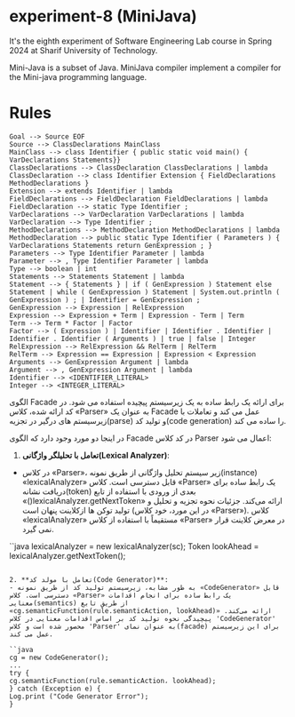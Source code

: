 # experiment-8 (MiniJava)
It's the eighth experiment of Software Engineering Lab course in Spring 2024 at Sharif University of Technology.

Mini-Java is a subset of Java. MiniJava compiler implement a compiler for the Mini-java
programming language.

# Rules
```
Goal --> Source EOF
Source --> ClassDeclarations MainClass
MainClass --> class Identifier { public static void main() { VarDeclarations Statements}}
ClassDeclarations --> ClassDeclaration ClassDeclarations | lambda
ClassDeclaration --> class Identifier Extension { FieldDeclarations MethodDeclarations }
Extension --> extends Identifier | lambda
FieldDeclarations --> FieldDeclaration FieldDeclarations | lambda
FieldDeclaration --> static Type Identifier ;
VarDeclarations --> VarDeclaration VarDeclarations | lambda
VarDeclaration --> Type Identifier ;
MethodDeclarations --> MethodDeclaration MethodDeclarations | lambda
MethodDeclaration --> public static Type Identifier ( Parameters ) { VarDeclarations Statements return GenExpression ; }
Parameters --> Type Identifier Parameter | lambda
Parameter --> , Type Identifier Parameter | lambda
Type --> boolean | int
Statements --> Statements Statement | lambda
Statement --> { Statements } | if ( GenExpression ) Statement else Statement | while ( GenExpression ) Statement | System.out.println ( GenExpression ) ; | Identifier = GenExpression ;
GenExpression --> Expression | RelExpression
Expression --> Expression + Term | Expression - Term | Term
Term --> Term * Factor | Factor
Factor --> ( Expression ) | Identifier | Identifier . Identifier | Identifier . Identifier ( Arguments ) | true | false | Integer
RelExpression --> RelExpression && RelTerm | RelTerm
RelTerm --> Expression == Expression | Expression < Expression
Arguments --> GenExpression Argument | lambda
Argument --> , GenExpression Argument | lambda
Identifier --> <IDENTIFIER_LITERAL>
Integer --> <INTEGER_LITERAL>
```

الگوی Facade برای ارائه یک رابط ساده به یک زیرسیستم پیچیده استفاده می شود. در کد ارائه شده، کلاس «Parser» به عنوان یک Facade عمل می کند و تعاملات با زیرسیستم های درگیر در تجزیه(parse) و تولید کد(code generation) را ساده می کند.

در اینجا دو مورد وجود دارد که الگوی Facade در کد کلاس Parser اعمال می شود:

1. **تعامل با تحلیلگر واژگانی(Lexical Analyzer)**:
 - در کلاس «Parser»، زیر سیستم تحلیل واژگانی از طریق نمونه(instance) «lexicalAnalyzer» قابل دسترسی است. کلاس «Parser» یک رابط ساده برای دریافت نشانه(token) بعدی از ورودی با استفاده از تابع «()lexicalAnalyzer.getNextToken» ارائه می‌کند. جزئیات نحوه تجزیه و تحلیل و تولید توکن ها ازکلاینت پنهان است (در این مورد، خود کلاس «Parser»). کلاس «lexicalAnalyzer» مستقیماً با استفاده از کلاس «Parser» در معرض کلاینت قرار نمی گیرد.

 ``java
 lexicalAnalyzer = new lexicalAnalyzer(sc);
 Token lookAhead = lexicalAnalyzer.getNextToken();
 ```

2. **تعامل با مولد کد(Code Generator)**:
 - به طور مشابه، زیرسیستم تولید کد از طریق نمونه «CodeGenerator» قابل دسترسی است. کلاس «Parser» یک رابط ساده برای انجام اقدامات معنایی(semantics) از طریق تابع «cg.semanticFunction(rule.semanticAction, lookAhead)» ارائه می‌کند. پیچیدگی نحوه تولید کد بر اساس اقدامات معنایی در کلاس 'CodeGenerator' محصور شده است و کلاس 'Parser' به عنوان نمای(facade) برای این زیرسیستم عمل می کند.

 ``java
 cg = new CodeGenerator();
 ...
 try {
 cg.semanticFunction(rule.semanticAction، lookAhead);
 } catch (Exception e) {
 Log.print ("Code Generator Error");
 }
 ```
